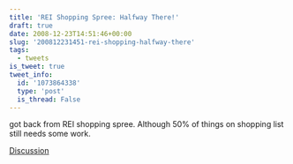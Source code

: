 ```yaml
---
title: 'REI Shopping Spree: Halfway There!'
draft: true
date: 2008-12-23T14:51:46+00:00
slug: '200812231451-rei-shopping-halfway-there'
tags:
  - tweets
is_tweet: true
tweet_info:
  id: '1073864338'
  type: 'post'
  is_thread: False
---
```




got back from REI shopping spree. Although 50% of things on shopping list still needs some work.

[Discussion](https://x.com/sytelus/status/1073864338)
